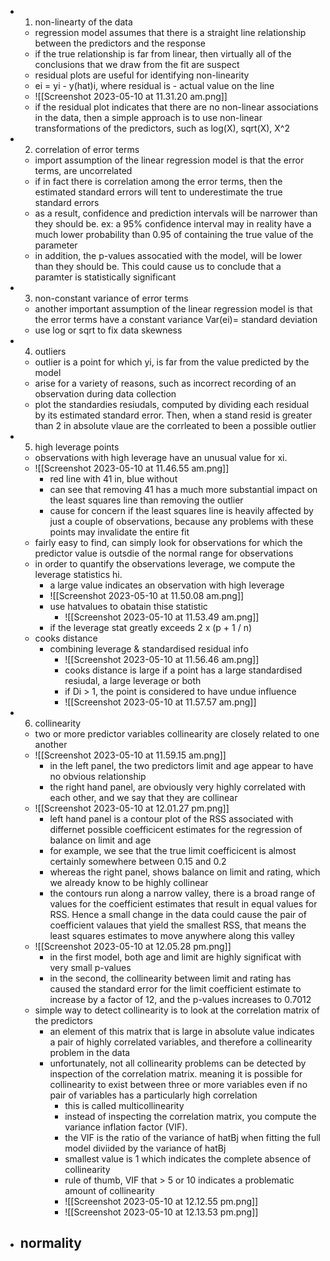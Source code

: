 
- 1. non-linearty of the data
	- regression model assumes that there is a straight line relationship between the predictors and the response 
	- if the true relationship is far from linear, then virtually all of the conclusions that we draw from the fit are suspect 
	- residual plots are useful for identifying non-linearity 
	- ei = yi - y(hat)i, where residual is - actual value on the line 
	- ![[Screenshot 2023-05-10 at 11.31.20 am.png]]
	- if the residual plot indicates that there are no non-linear associations in the data, then a simple approach is to use non-linear transformations of the predictors, such as log(X), sqrt(X), X^2
- 2. correlation of error terms 
	- import assumption of the linear regression model is that the error terms, are uncorrelated 
	- if in fact there is correlation among the error terms, then the estimated standard errors will tent to underestimate the true standard errors 
	- as a result, confidence and prediction intervals will be narrower than they should be. ex: a 95% confidence interval may in reality have a much lower probability than 0.95 of containing the true value of the parameter 
	- in addition, the p-values assocatied with the model, will be lower than they should be. This could cause us to conclude that a paramter is statistically significant 
- 3. non-constant variance of error terms 
	- another important assumption of the linear regression model is that the error terms have a constant variance Var(ei)= standard deviation
	- use log or sqrt to fix data skewness 
- 4. outliers 
	- outlier is a point for which yi, is far from the value predicted by the model 
	- arise for a variety of reasons, such as incorrect recording of an observation during data collection 
	- plot the standardies resiudals, computed by dividing each residual by its estimated standard error. Then, when a stand resid is greater than 2 in absolute vlaue are the corrleated to been a possible outlier 
- 5. high leverage points 
	- observations with high leverage have an unusual value for xi.
	- ![[Screenshot 2023-05-10 at 11.46.55 am.png]]
		- red line with 41 in, blue without 
		- can see that removing 41 has a much more substantial impact on the least squares line than removing the outlier 
		- cause for concern if the least squares line is heavily affected by just a couple of observations, because any problems with these points may invalidate the entire fit 
	- fairly easy to find, can simply look for observations for which the predictor value is outsdie of the normal range for observations 
	- in order to quantify the observations leverage, we compute the leverage statistics hi. 
		- a large value indicates an observation with high leverage 
		- ![[Screenshot 2023-05-10 at 11.50.08 am.png]]
		- use hatvalues to obatain thise statistic 
			- ![[Screenshot 2023-05-10 at 11.53.49 am.png]]
		- if the leverage stat greatly exceeds 2 x (p + 1 / n)
	- cooks distance 
		- combining leverage & standardised residual info
			- ![[Screenshot 2023-05-10 at 11.56.46 am.png]]
			- cooks distance is large if a point has a large standardised resiudal, a large leverage or both 
			- if Di > 1, the point is considered to have undue influence 
			- ![[Screenshot 2023-05-10 at 11.57.57 am.png]]
- 6. collinearity 
	- two or more predictor variables collinearity are closely related to one another 
	- ![[Screenshot 2023-05-10 at 11.59.15 am.png]]
		- in the left panel, the two predictors limit and age appear to have no obvious relationship 
		- the right hand panel, are obviously very highly correlated with each other, and we say that they are collinear 
	- ![[Screenshot 2023-05-10 at 12.01.27 pm.png]]
		- left hand panel is a contour plot of the RSS associated with differnet possible coefficicent estimates for the regression of balance on limit and age 
		- for example, we see that the true limit coefficicent is almost certainly somewhere between 0.15 and 0.2
		- whereas the right panel, shows balance on limit and rating, which we already know to be highly collinear 
		- the contours run along a narrow valley, there is a broad range of values for the coefficient estimates that result in equal values for RSS. Hence a small change in the data could cause the pair of coefficient valaues that yield the smallest RSS, that means the least squares estimates to move anywhere along this valley 
	- ![[Screenshot 2023-05-10 at 12.05.28 pm.png]]
		- in the first model, both age and limit are highly significat with very small p-values 
		- in the second, the collinearity between limit and rating has caused the standard error for the limit coefficient estimate to increase by a factor of 12, and the p-values increases to 0.7012
	- simple way to detect collinearity is to look at the correlation matrix of the predictors 
		- an element of this matrix that is large in absolute value indicates a pair of highly correlated variables, and therefore a collinearity problem in the data 
		- unfortunately, not all collinearity problems can be detected by inspection of the correlation matrix. meaning it is possible for collinearity to exist between three or more variables even if no pair of variables has a particularly high correlation 
			- this is called multicollinearity 
			- instead of inspecting the correlation matrix, you compute the variance inflation factor (VIF).
			- the VIF is the ratio of the variance of hatBj when fitting the full model diviided by the variance of hatBj
			- smallest value is 1 which indicates the complete absence of collinearity 
			- rule of thumb, VIF that > 5 or 10 indicates a problematic amount of collinearity 
			- ![[Screenshot 2023-05-10 at 12.12.55 pm.png]]
			- ![[Screenshot 2023-05-10 at 12.13.53 pm.png]]
- normality 
	- 